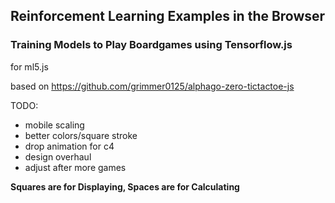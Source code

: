 ## Reinforcement Learning Examples in the Browser
### Training Models to Play Boardgames using Tensorflow.js

for ml5.js

based on https://github.com/grimmer0125/alphago-zero-tictactoe-js


TODO:
- mobile scaling
- better colors/square stroke
- drop animation for c4
- design overhaul
- adjust after more games

**Squares are for Displaying, Spaces are for Calculating**
